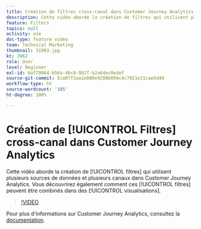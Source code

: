 ```yaml
---
title: Création de filtres cross-canal dans Customer Journey Analytics
description: Cette vidéo aborde la création de filtres qui utilisent plusieurs sources de données et plusieurs canaux dans Adobe Customer Journey Analytics. Vous découvrirez également comment ces filtres peuvent être combinés dans des visualisations.
feature: Filters
topics: null
activity: use
doc-type: feature video
team: Technical Marketing
thumbnail: 31983.jpg
kt: 3962
role: User
level: Beginner
exl-id: 6af79964-b56a-4bc8-9b2f-b2a64ec0edef
source-git-commit: 5ca07f3aa1e080e9288b094c4c7921e11cae5d40
workflow-type: ht
source-wordcount: '105'
ht-degree: 100%

---
```


# Création de [!UICONTROL Filtres] cross-canal dans Customer Journey Analytics

Cette vidéo aborde la création de [!UICONTROL filtres] qui utilisent plusieurs sources de données et plusieurs canaux dans Customer Journey Analytics. Vous découvrirez également comment ces [!UICONTROL filtres] peuvent être combinés dans des [!UICONTROL visualisations].

>[!VIDEO](https://video.tv.adobe.com/v/31983/?quality=12)

Pour plus d’informations sur Customer Journey Analytics, consultez la [documentation](https://experienceleague.adobe.com/docs/analytics-platform/using/cja-landing.html?lang=fr).
